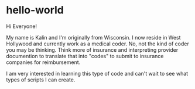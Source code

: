 # hello-world

Hi Everyone!

My name is Kalin and I'm originally from Wisconsin. I now reside in West Hollywood and currently work as a medical coder. No, not the kind of coder you may be thinking. Think more of insurance and interpreting provider documention to translate that into "codes" to submit to insurance companies for reimbursement. 

I am very interested in learning this type of code and can't wait to see what types of scripts I can create.
